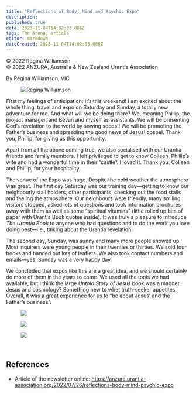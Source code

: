 ```yaml
---
title: "Reflections of Body, Mind and Psychic Expo"
description: 
published: true
date: 2023-11-04T14:02:03.086Z
tags: The Arena, article
editor: markdown
dateCreated: 2023-11-04T14:02:03.086Z
---
```


<p class="v-card v-sheet theme--light gray lighten-3 px-2">© 2022 Regina Williamson<br>© 2022 ANZURA, Australia & New Zealand Urantia Association</p>

By Regina Williamson, VIC

<figure id="Figure_1" class="image urantiapedia image-style-align-left">
<img src="/image/article/The_Arena/IMG-20220707-WA0005-e1658988774944.jpg" alt="Regina Williamson">
</figure>

First my feelings of anticipation: It’s this weekend! I am excited about the whole thing: travel and expo on Saturday and Sunday, a totally new adventure for me. And what will we be doing there? We, meaning Phillip, the project manager, and Bevan and myself as assistants. We will be presenting God’s revelation to the world by sowing seeds!! We will be promoting the Father’s business and spreading the good news of Jesus’ gospel. Thank you, Phillip, for giving us this opportunity.

Apart from all the above coming true, we also socialised with our Urantia friends and family members. I felt privileged to get to know Colleen, Phillip’s wife and had a wonderful time in their “castle”. I loved it. Thank you, Colleen and Phillip, for your hospitality.

The venue of the Expo was huge. Despite the cold weather the atmosphere was great. The first day Saturday was our training day—getting to know our neighbourly stall holders, other participants, checking out the food stalls and feeling the atmosphere. Our neighbours were friendly, many smiling visitors stopped, asked lots of questions and took information brochures away with them as well as some “spiritual vitamins” (little rolled up bits of paper with Urantia Book quotes inside). It was truly a pleasure to introduce _The Urantia Book_ to anyone who had questions and to do the work you love doing best—i.e., talking about the Urantia revelation!

The second day, Sunday, was sunny and many more people showed up. Most inquirers were young people in their twenties or thirties. We sold four books and handed out lots of leaflets. We also took contact numbers and emails—yes, Sunday was a very happy day.

We concluded that expos like this are a great idea, and we should certainly do more of them in the years to come. We used all the tools we had available, but I think the large _Untold Story of Jesus_ book was a magnet. Jesus and cosmology? Something new to whet truth-seeker appetites. Overall, it was a great experience for us to “be about Jesus’ and the Father’s business”.

<figure id="Figure_2" class="image urantiapedia image-style-align-left">
<img src="/image/article/The_Arena/IMG-20220707-WA0002-e1658988936482.jpg">
</figure>
<figure id="Figure_3" class="image urantiapedia image-style-align-left">
<img src="/image/article/The_Arena/IMG-20220707-WA0000-e1658988650485.jpg">
</figure>
<figure id="Figure_4" class="image urantiapedia image-style-align-left">
<img src="/image/article/The_Arena/IMG-20220707-WA0001-e1658988981341.jpg">
</figure>

<br style="clear:both;"/>

## References

- Article of the newsletter online: https://anzura.urantia-association.org/2022/07/26/reflections-body-mind-psychic-expo